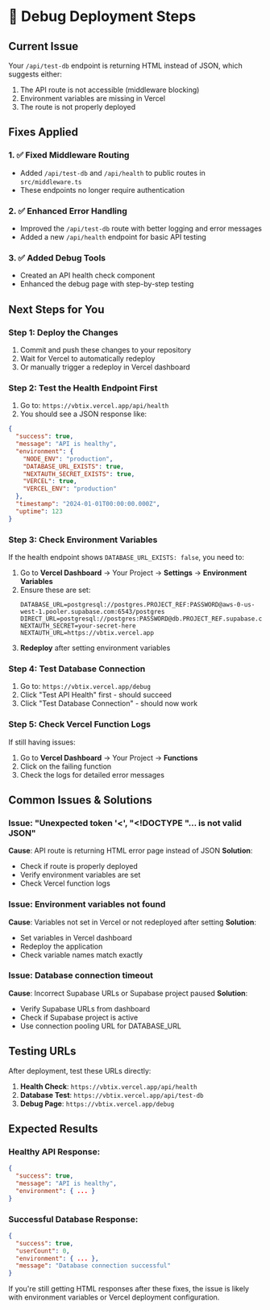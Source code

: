 # 🔧 Debug Deployment Steps

## Current Issue
Your `/api/test-db` endpoint is returning HTML instead of JSON, which suggests either:
1. The API route is not accessible (middleware blocking)
2. Environment variables are missing in Vercel
3. The route is not properly deployed

## Fixes Applied

### 1. ✅ Fixed Middleware Routing
- Added `/api/test-db` and `/api/health` to public routes in `src/middleware.ts`
- These endpoints no longer require authentication

### 2. ✅ Enhanced Error Handling
- Improved the `/api/test-db` route with better logging and error messages
- Added a new `/api/health` endpoint for basic API testing

### 3. ✅ Added Debug Tools
- Created an API health check component
- Enhanced the debug page with step-by-step testing

## Next Steps for You

### Step 1: Deploy the Changes
1. Commit and push these changes to your repository
2. Wait for Vercel to automatically redeploy
3. Or manually trigger a redeploy in Vercel dashboard

### Step 2: Test the Health Endpoint First
1. Go to: `https://vbtix.vercel.app/api/health`
2. You should see a JSON response like:
```json
{
  "success": true,
  "message": "API is healthy",
  "environment": {
    "NODE_ENV": "production",
    "DATABASE_URL_EXISTS": true,
    "NEXTAUTH_SECRET_EXISTS": true,
    "VERCEL": true,
    "VERCEL_ENV": "production"
  },
  "timestamp": "2024-01-01T00:00:00.000Z",
  "uptime": 123
}
```

### Step 3: Check Environment Variables
If the health endpoint shows `DATABASE_URL_EXISTS: false`, you need to:

1. Go to **Vercel Dashboard** → Your Project → **Settings** → **Environment Variables**
2. Ensure these are set:
   ```
   DATABASE_URL=postgresql://postgres.PROJECT_REF:PASSWORD@aws-0-us-west-1.pooler.supabase.com:6543/postgres
   DIRECT_URL=postgresql://postgres:PASSWORD@db.PROJECT_REF.supabase.co:5432/postgres
   NEXTAUTH_SECRET=your-secret-here
   NEXTAUTH_URL=https://vbtix.vercel.app
   ```
3. **Redeploy** after setting environment variables

### Step 4: Test Database Connection
1. Go to: `https://vbtix.vercel.app/debug`
2. Click "Test API Health" first - should succeed
3. Click "Test Database Connection" - should now work

### Step 5: Check Vercel Function Logs
If still having issues:
1. Go to **Vercel Dashboard** → Your Project → **Functions**
2. Click on the failing function
3. Check the logs for detailed error messages

## Common Issues & Solutions

### Issue: "Unexpected token '<', "<!DOCTYPE "... is not valid JSON"
**Cause**: API route is returning HTML error page instead of JSON
**Solution**: 
- Check if route is properly deployed
- Verify environment variables are set
- Check Vercel function logs

### Issue: Environment variables not found
**Cause**: Variables not set in Vercel or not redeployed after setting
**Solution**:
- Set variables in Vercel dashboard
- Redeploy the application
- Check variable names match exactly

### Issue: Database connection timeout
**Cause**: Incorrect Supabase URLs or Supabase project paused
**Solution**:
- Verify Supabase URLs from dashboard
- Check if Supabase project is active
- Use connection pooling URL for DATABASE_URL

## Testing URLs

After deployment, test these URLs directly:

1. **Health Check**: `https://vbtix.vercel.app/api/health`
2. **Database Test**: `https://vbtix.vercel.app/api/test-db`
3. **Debug Page**: `https://vbtix.vercel.app/debug`

## Expected Results

### Healthy API Response:
```json
{
  "success": true,
  "message": "API is healthy",
  "environment": { ... }
}
```

### Successful Database Response:
```json
{
  "success": true,
  "userCount": 0,
  "environment": { ... },
  "message": "Database connection successful"
}
```

If you're still getting HTML responses after these fixes, the issue is likely with environment variables or Vercel deployment configuration.
